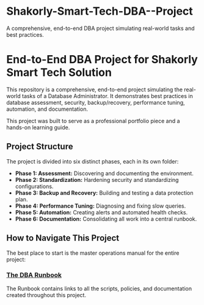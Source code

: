 # Shakorly-Smart-Tech-DBA--Project
A comprehensive, end-to-end DBA project simulating real-world tasks and best practices.

# End-to-End DBA Project for Shakorly Smart Tech Solution

This repository is a comprehensive, end-to-end project simulating the real-world tasks of a Database Administrator. 
It demonstrates best practices in database assessment, security, backup/recovery, performance tuning, automation, and documentation.

This project was built to serve as a professional portfolio piece and a hands-on learning guide.

## Project Structure

The project is divided into six distinct phases, each in its own folder:

*   **Phase 1: Assessment:** Discovering and documenting the environment.
*   **Phase 2: Standardization:** Hardening security and standardizing configurations.
*   **Phase 3: Backup and Recovery:** Building and testing a data protection plan.
*   **Phase 4: Performance Tuning:** Diagnosing and fixing slow queries.
*   **Phase 5: Automation:** Creating alerts and automated health checks.
*   **Phase 6: Documentation:** Consolidating all work into a central runbook.

## How to Navigate This Project

The best place to start is the master operations manual for the entire project:

### **[The DBA Runbook](./Phase-6-Documentation-and-Runbook/documentation/DBA_Runbook.txt)**

The Runbook contains links to all the scripts, policies, and documentation created throughout this project.
